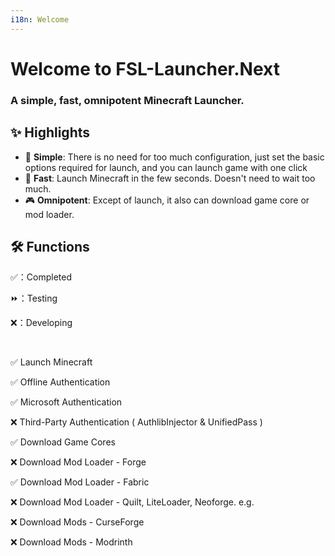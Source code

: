 ```yaml
---
i18n: Welcome
---
```


# Welcome to FSL-Launcher.Next

### A simple, fast, omnipotent Minecraft Launcher.

## ✨ Highlights

- 🧀 **Simple**: There is no need for too much configuration, just set the basic options required for launch, and you can launch game with one click
- 🚀 **Fast**: Launch Minecraft in the few seconds. Doesn't need to wait too much.
- 🎮 **Omnipotent**: Except of launch, it also can download game core or mod loader.

## 🛠️ Functions

✅：Completed

⏩：Testing

❌：Developing

<br>

✅ Launch Minecraft

✅ Offline Authentication

✅ Microsoft Authentication

❌ Third-Party Authentication ( AuthlibInjector & UnifiedPass )

✅ Download Game Cores

❌ Download Mod Loader - Forge

✅ Download Mod Loader - Fabric

❌ Download Mod Loader - Quilt, LiteLoader, Neoforge. e.g.

❌ Download Mods - CurseForge

❌ Download Mods - Modrinth
